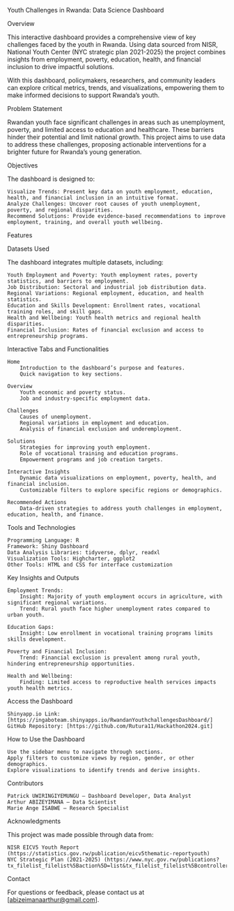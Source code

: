 Youth Challenges in Rwanda: Data Science Dashboard

Overview

This interactive dashboard provides a comprehensive view of key challenges faced by the youth in Rwanda. Using data sourced from NISR, National Youth Center (NYC strategic plan 2021-2025) the project combines insights from employment, poverty, education, health, and financial inclusion to drive impactful solutions.

With this dashboard, policymakers, researchers, and community leaders can explore critical metrics, trends, and visualizations, empowering them to make informed decisions to support Rwanda’s youth.


Problem Statement

Rwandan youth face significant challenges in areas such as unemployment, poverty, and limited access to education and healthcare. These barriers hinder their potential and limit national growth. This project aims to use data to address these challenges, proposing actionable interventions for a brighter future for Rwanda’s young generation.



Objectives

The dashboard is designed to:

    Visualize Trends: Present key data on youth employment, education, health, and financial inclusion in an intuitive format.
    Analyze Challenges: Uncover root causes of youth unemployment, poverty, and regional disparities.
    Recommend Solutions: Provide evidence-based recommendations to improve employment, training, and overall youth wellbeing.



Features

   Datasets Used

   The dashboard integrates multiple datasets, including:

    Youth Employment and Poverty: Youth employment rates, poverty statistics, and barriers to employment.
    Job Distribution: Sectoral and industrial job distribution data.
    Regional Variations: Regional employment, education, and health statistics.
    Education and Skills Development: Enrollment rates, vocational training roles, and skill gaps.
    Health and Wellbeing: Youth health metrics and regional health disparities.
    Financial Inclusion: Rates of financial exclusion and access to entrepreneurship programs.

Interactive Tabs and Functionalities

    Home
        Introduction to the dashboard’s purpose and features.
        Quick navigation to key sections.

    Overview
        Youth economic and poverty status.
        Job and industry-specific employment data.

    Challenges
        Causes of unemployment.
        Regional variations in employment and education.
        Analysis of financial exclusion and underemployment.

    Solutions
        Strategies for improving youth employment.
        Role of vocational training and education programs.
        Empowerment programs and job creation targets.

    Interactive Insights
        Dynamic data visualizations on employment, poverty, health, and financial inclusion.
        Customizable filters to explore specific regions or demographics.

    Recommended Actions
        Data-driven strategies to address youth challenges in employment, education, health, and finance.




Tools and Technologies

    Programming Language: R
    Framework: Shiny Dashboard
    Data Analysis Libraries: tidyverse, dplyr, readxl
    Visualization Tools: Highcharter, ggplot2
    Other Tools: HTML and CSS for interface customization



Key Insights and Outputs

    Employment Trends:
        Insight: Majority of youth employment occurs in agriculture, with significant regional variations.
        Trend: Rural youth face higher unemployment rates compared to urban youth.

    Education Gaps:
        Insight: Low enrollment in vocational training programs limits skills development.

    Poverty and Financial Inclusion:
        Trend: Financial exclusion is prevalent among rural youth, hindering entrepreneurship opportunities.

    Health and Wellbeing:
        Finding: Limited access to reproductive health services impacts youth health metrics.



Access the Dashboard

    Shinyapp.io Link: [https://ingaboteam.shinyapps.io/RwandanYouthchallengesDashboard/]
    GitHub Repository: [https://github.com/Rutura11/Hackathon2024.git]



How to Use the Dashboard

    Use the sidebar menu to navigate through sections.
    Apply filters to customize views by region, gender, or other demographics.
    Explore visualizations to identify trends and derive insights.


Contributors

    Patrick UWIRINGIYEMUNGU – Dashboard Developer, Data Analyst
    Arthur ABIZEYIMANA – Data Scientist
    Marie Ange ISABWE – Research Specialist


Acknowledgments

This project was made possible through data from:

    NISR EICV5 Youth Report (https://statistics.gov.rw/publication/eicv5thematic-reportyouth)
    NYC Strategic Plan (2021-2025) (https://www.nyc.gov.rw/publications?tx_filelist_filelist%5Baction%5D=list&tx_filelist_filelist%5Bcontroller%5D=File&tx_filelist_filelist%5Bpath%5D=%2Fuser_upload%2FNYC%2FPublications%2FStrategic_plan%2F&cHash=8739f80889f0bd92faf012611312138a)

Contact

For questions or feedback, please contact us at [abizeimanaarthur@gmail.com].